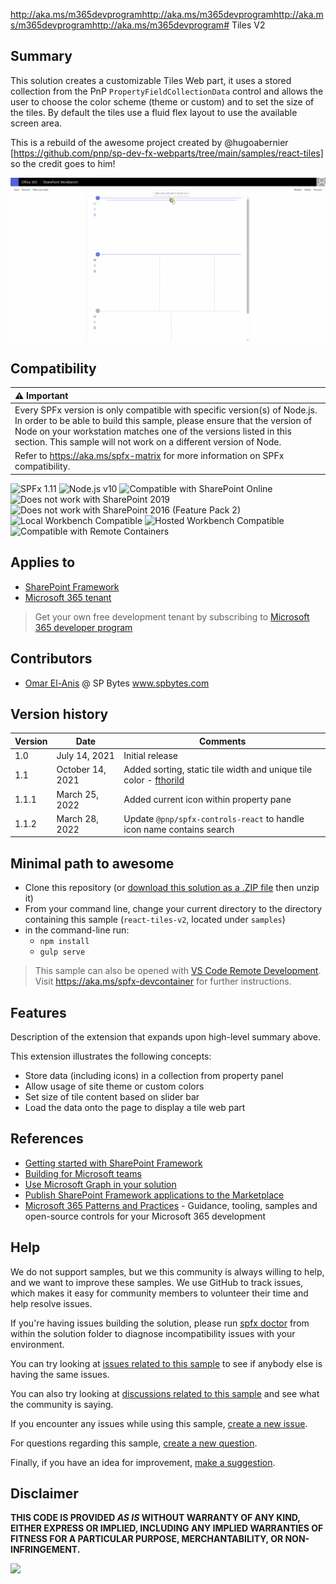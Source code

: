 http://aka.ms/m365devprogramhttp://aka.ms/m365devprogramhttp://aka.ms/m365devprogramhttp://aka.ms/m365devprogram# Tiles V2

## Summary

This solution creates a customizable Tiles Web part, it uses a stored collection from the PnP `PropertyFieldCollectionData` control and allows the user to choose the color scheme (theme or custom) and to set the size of the tiles. By default the tiles use a fluid flex layout to use the available screen area.

This is a rebuild of the awesome project created by @hugoabernier [https://github.com/pnp/sp-dev-fx-webparts/tree/main/samples/react-tiles] so the credit goes to him!

![Preview](./assets/react-tiles-v2.gif)

## Compatibility

| :warning: Important          |
|:---------------------------|
| Every SPFx version is only compatible with specific version(s) of Node.js. In order to be able to build this sample, please ensure that the version of Node on your workstation matches one of the versions listed in this section. This sample will not work on a different version of Node.|
|Refer to <https://aka.ms/spfx-matrix> for more information on SPFx compatibility.   |

![SPFx 1.11](https://img.shields.io/badge/SPFx-1.11.0-green.svg) 
![Node.js v10](https://img.shields.io/badge/Node.js-v10-green.svg) 
![Compatible with SharePoint Online](https://img.shields.io/badge/SharePoint%20Online-Compatible-green.svg)
![Does not work with SharePoint 2019](https://img.shields.io/badge/SharePoint%20Server%202019-Incompatible-red.svg "SharePoint Server 2019 requires SPFx 1.4.1 or lower")
![Does not work with SharePoint 2016 (Feature Pack 2)](https://img.shields.io/badge/SharePoint%20Server%202016%20(Feature%20Pack%202)-Incompatible-red.svg "SharePoint Server 2016 Feature Pack 2 requires SPFx 1.1")
![Local Workbench Compatible](https://img.shields.io/badge/Local%20Workbench-Compatible-green.svg)
![Hosted Workbench Compatible](https://img.shields.io/badge/Hosted%20Workbench-Compatible-green.svg)
![Compatible with Remote Containers](https://img.shields.io/badge/Remote%20Containers-Compatible-green.svg)


## Applies to

- [SharePoint Framework](https://aka.ms/spfx)
- [Microsoft 365 tenant](https://learn.microsoft.com/sharepoint/dev/spfx/set-up-your-developer-tenant)

> Get your own free development tenant by subscribing to [Microsoft 365 developer program](http://aka.ms/m365devprogram)


## Contributors

* [Omar El-Anis](https://github.com/omarelanis) @ SP Bytes www.spbytes.com

## Version history

Version|Date|Comments
-------|----|--------
1.0|July 14, 2021|Initial release
1.1|October 14, 2021|Added sorting, static tile width and unique tile color - [fthorild](https://github.com/fthorild)
1.1.1|March 25, 2022|Added current icon within property pane
1.1.2|March 28, 2022|Update `@pnp/spfx-controls-react` to handle icon name contains search

## Minimal path to awesome

- Clone this repository (or [download this solution as a .ZIP file](https://pnp.github.io/download-partial/?url=https://github.com/pnp/sp-dev-fx-webparts/tree/main/samples/react-tiles-v2) then unzip it)
- From your command line, change your current directory to the directory containing this sample (`react-tiles-v2`, located under `samples`)
- in the command-line run:
  - `npm install`
  - `gulp serve`

>  This sample can also be opened with [VS Code Remote Development](https://code.visualstudio.com/docs/remote/remote-overview). Visit https://aka.ms/spfx-devcontainer for further instructions.


## Features

Description of the extension that expands upon high-level summary above.

This extension illustrates the following concepts:

- Store data (including icons) in a collection from property panel
- Allow usage of site theme or custom colors
- Set size of tile content based on slider bar
- Load the data onto the page to display a tile web part

## References

- [Getting started with SharePoint Framework](https://learn.microsoft.com/sharepoint/dev/spfx/set-up-your-developer-tenant)
- [Building for Microsoft teams](https://learn.microsoft.com/sharepoint/dev/spfx/build-for-teams-overview)
- [Use Microsoft Graph in your solution](https://learn.microsoft.com/sharepoint/dev/spfx/web-parts/get-started/using-microsoft-graph-apis)
- [Publish SharePoint Framework applications to the Marketplace](https://learn.microsoft.com/sharepoint/dev/spfx/publish-to-marketplace-overview)
- [Microsoft 365 Patterns and Practices](https://aka.ms/m365pnp) - Guidance, tooling, samples and open-source controls for your Microsoft 365 development


## Help

We do not support samples, but we this community is always willing to help, and we want to improve these samples. We use GitHub to track issues, which makes it easy for  community members to volunteer their time and help resolve issues.

If you're having issues building the solution, please run [spfx doctor](https://pnp.github.io/cli-microsoft365/cmd/spfx/spfx-doctor/) from within the solution folder to diagnose incompatibility issues with your environment.


You can try looking at [issues related to this sample](https://github.com/pnp/sp-dev-fx-webparts/issues?q=label%3A%22sample%3A%20react-tiles-v2") to see if anybody else is having the same issues.

You can also try looking at [discussions related to this sample](https://github.com/pnp/sp-dev-fx-webparts/discussions?discussions_q=react-tiles-v2) and see what the community is saying.

If you encounter any issues while using this sample, [create a new issue](https://github.com/pnp/sp-dev-fx-webparts/issues/new?assignees=&labels=Needs%3A+Triage+%3Amag%3A%2Ctype%3Abug-suspected%2Csample%3A%20react-tiles-v2&authors=fthorild%20@fthorild&template=bug-report.yml&sample=react-tiles-v2&authors=fthorild%20@fthorild&title=react-tiles-v2%20-%20).

For questions regarding this sample, [create a new question](https://github.com/pnp/sp-dev-fx-webparts/issues/new?assignees=&labels=Needs%3A+Triage+%3Amag%3A%2Ctype%3Aquestion%2Csample%3A%20react-tiles-v2&authors=fthorild%20@fthorild&template=question.yml&sample=react-tiles-v2&authors=fthorild%20@fthorild&title=react-tiles-v2%20-%20).

Finally, if you have an idea for improvement, [make a suggestion](https://github.com/pnp/sp-dev-fx-webparts/issues/new?assignees=&labels=Needs%3A+Triage+%3Amag%3A%2Ctype%3Aenhancement%2Csample%3A%20react-tiles-v2&authors=fthorild%20@fthorild&template=question.yml&sample=react-tiles-v2&authors=fthorild%20@fthorild&title=react-tiles-v2%20-%20).

## Disclaimer

**THIS CODE IS PROVIDED *AS IS* WITHOUT WARRANTY OF ANY KIND, EITHER EXPRESS OR IMPLIED, INCLUDING ANY IMPLIED WARRANTIES OF FITNESS FOR A PARTICULAR PURPOSE, MERCHANTABILITY, OR NON-INFRINGEMENT.**


<img src="https://pnptelemetry.azurewebsites.net/sp-dev-fx-webparts/samples/react-tiles-v2" />
